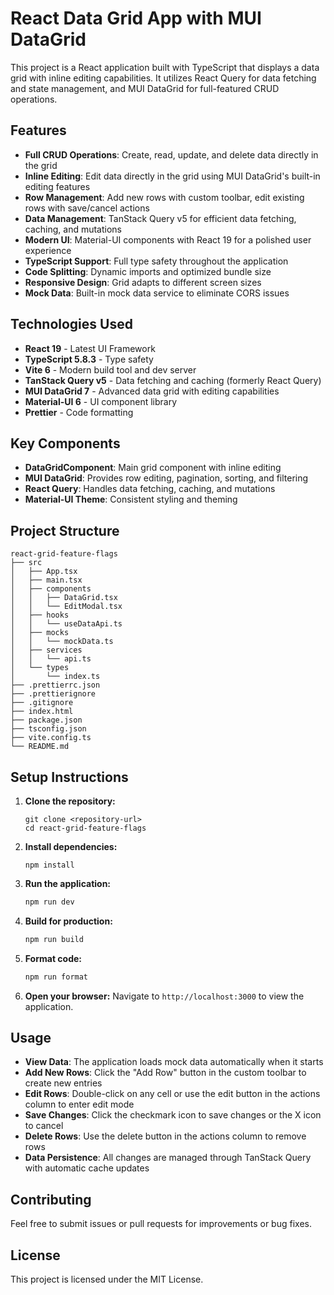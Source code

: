 # React Data Grid App with MUI DataGrid

This project is a React application built with TypeScript that displays a data grid with inline editing capabilities. It utilizes React Query for data fetching and state management, and MUI DataGrid for full-featured CRUD operations.

## Features

- **Full CRUD Operations**: Create, read, update, and delete data directly in the grid
- **Inline Editing**: Edit data directly in the grid using MUI DataGrid's built-in editing features
- **Row Management**: Add new rows with custom toolbar, edit existing rows with save/cancel actions
- **Data Management**: TanStack Query v5 for efficient data fetching, caching, and mutations
- **Modern UI**: Material-UI components with React 19 for a polished user experience
- **TypeScript Support**: Full type safety throughout the application
- **Code Splitting**: Dynamic imports and optimized bundle size
- **Responsive Design**: Grid adapts to different screen sizes
- **Mock Data**: Built-in mock data service to eliminate CORS issues

## Technologies Used

- **React 19** - Latest UI Framework
- **TypeScript 5.8.3** - Type safety
- **Vite 6** - Modern build tool and dev server
- **TanStack Query v5** - Data fetching and caching (formerly React Query)
- **MUI DataGrid 7** - Advanced data grid with editing capabilities
- **Material-UI 6** - UI component library
- **Prettier** - Code formatting

## Key Components

- **DataGridComponent**: Main grid component with inline editing
- **MUI DataGrid**: Provides row editing, pagination, sorting, and filtering
- **React Query**: Handles data fetching, caching, and mutations
- **Material-UI Theme**: Consistent styling and theming

## Project Structure

```
react-grid-feature-flags
├── src
│   ├── App.tsx
│   ├── main.tsx
│   ├── components
│   │   ├── DataGrid.tsx
│   │   └── EditModal.tsx
│   ├── hooks
│   │   └── useDataApi.ts
│   ├── mocks
│   │   └── mockData.ts
│   ├── services
│   │   └── api.ts
│   └── types
│       └── index.ts
├── .prettierrc.json
├── .prettierignore
├── .gitignore
├── index.html
├── package.json
├── tsconfig.json
├── vite.config.ts
└── README.md
```

## Setup Instructions

1. **Clone the repository:**

   ```
   git clone <repository-url>
   cd react-grid-feature-flags
   ```

2. **Install dependencies:**

   ```
   npm install
   ```

3. **Run the application:**

   ```bash
   npm run dev
   ```

4. **Build for production:**

   ```bash
   npm run build
   ```

5. **Format code:**

   ```bash
   npm run format
   ```

6. **Open your browser:**
   Navigate to `http://localhost:3000` to view the application.

## Usage

- **View Data**: The application loads mock data automatically when it starts
- **Add New Rows**: Click the "Add Row" button in the custom toolbar to create new entries
- **Edit Rows**: Double-click on any cell or use the edit button in the actions column to enter edit mode
- **Save Changes**: Click the checkmark icon to save changes or the X icon to cancel
- **Delete Rows**: Use the delete button in the actions column to remove rows
- **Data Persistence**: All changes are managed through TanStack Query with automatic cache updates

## Contributing

Feel free to submit issues or pull requests for improvements or bug fixes.

## License

This project is licensed under the MIT License.
